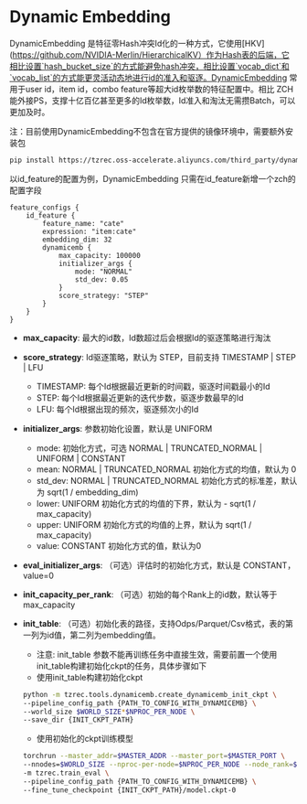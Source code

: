 # Dynamic Embedding

DynamicEmbedding 是特征零Hash冲突Id化的一种方式，它使用\[HKV\](https://github.com/NVIDIA-Merlin/HierarchicalKV）作为Hash表的后端，它相比设置`hash_bucket_size`的方式能避免hash冲突，相比设置`vocab_dict`和`vocab_list`的方式能更灵活动态地进行id的准入和驱逐。DynamicEmbedding 常用于user id，item id，combo feature等超大id枚举数的特征配置中。相比 ZCH 能外接PS，支撑十亿百亿甚至更多的Id枚举数，Id准入和淘汰无需攒Batch，可以更加及时。

注：目前使用DynamicEmbedding不包含在官方提供的镜像环境中，需要额外安装包

```bash
pip install https://tzrec.oss-accelerate.aliyuncs.com/third_party/dynamicemb/dynamicemb-0.0.1%2B20250929.6a3aeab-cp311-cp311-linux_x86_64.whl
```

以id_feature的配置为例，DynamicEmbedding 只需在id_feature新增一个zch的配置字段

```
feature_configs {
    id_feature {
        feature_name: "cate"
        expression: "item:cate"
        embedding_dim: 32
        dynamicemb {
            max_capacity: 100000
            initializer_args {
                mode: "NORMAL"
                std_dev: 0.05
            }
            score_strategy: "STEP"
        }
    }
}
```

- **max_capacity**: 最大的id数，Id数超过后会根据Id的驱逐策略进行淘汰

- **score_strategy**: Id驱逐策略，默认为 STEP，目前支持 TIMESTAMP | STEP | LFU

  - TIMESTAMP: 每个Id根据最近更新的时间戳，驱逐时间戳最小的Id
  - STEP: 每个Id根据最近更新的迭代步数，驱逐步数最早的Id
  - LFU: 每个Id根据出现的频次，驱逐频次小的Id

- **initializer_args**: 参数初始化设置，默认是 UNIFORM

  - mode: 初始化方式，可选 NORMAL | TRUNCATED_NORMAL | UNIFORM | CONSTANT
  - mean: NORMAL | TRUNCATED_NORMAL 初始化方式的均值，默认为 0
  - std_dev: NORMAL | TRUNCATED_NORMAL 初始化方式的标准差，默认为 sqrt(1 / embedding_dim)
  - lower: UNIFORM 初始化方式的均值的下界，默认为 - sqrt(1 / max_capacity)
  - upper: UNIFORM 初始化方式的均值的上界，默认为 sqrt(1 / max_capacity)
  - value: CONSTANT 初始化方式的值，默认为0

- **eval_initializer_args**: （可选）评估时的初始化方式，默认是 CONSTANT，value=0

- **init_capacity_per_rank**: （可选）初始的每个Rank上的id数，默认等于max_capacity

- **init_table**: （可选）初始化表的路径，支持Odps/Parquet/Csv格式，表的第一列为id值，第二列为embedding值。

  - 注意: init_table 参数不能再训练任务中直接生效，需要前置一个使用init_table构建初始化ckpt的任务，具体步骤如下
  - 使用init_table构建初始化ckpt

  ```bash
  python -m tzrec.tools.dynamicemb.create_dynamicemb_init_ckpt \
  --pipeline_config_path {PATH_TO_CONFIG_WITH_DYNAMICEMB} \
  --world_size $WORLD_SIZE*$NPROC_PER_NODE \
  --save_dir {INIT_CKPT_PATH}
  ```

  - 使用初始化的ckpt训练模型

  ```bash
  torchrun --master_addr=$MASTER_ADDR --master_port=$MASTER_PORT \
  --nnodes=$WORLD_SIZE --nproc-per-node=$NPROC_PER_NODE --node_rank=$RANK \
  -m tzrec.train_eval \
  --pipeline_config_path {PATH_TO_CONFIG_WITH_DYNAMICEMB} \
  --fine_tune_checkpoint {INIT_CKPT_PATH}/model.ckpt-0
  ```
